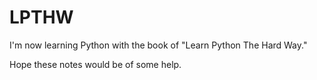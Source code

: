 # LPTHW

I'm now learning Python with the book of "Learn Python The Hard Way."

Hope these notes would be of some help.
